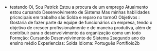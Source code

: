 -  testando Oi, Sou Patrick
Estou a procura de um emprego 
Atualmento estou cursando Desenvolvimento de Sistema
Mas minhas habilidades pricncipais em trabalho são Solda e reparo no tornoO
Objetivos :
Gostaria de fazer parte da equipe de funcionários da empresa, tendo o objetivo de crescer profissionalmente e de maneira produtiva, além de contribuir para o desenvolvimento da organização como um todo
Formção:
Cursando Desenvolvimento de Sistema
2segundo ano do ensino médio
Experiencias:
Solda
Idioma:
Português
Portifloio2b

<!---
Patrickcovre/Patrickcovre is a ✨ special ✨ repository because its `README.md` (this file) appears on your GitHub profile.
You can click the Preview link to take a look at your changes.
--->
